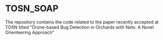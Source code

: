 # TOSN_SOAP
The repository contains the code related to the paper recently accepted at TOSN titled "Drone-based Bug Detection in Orchards with Nets: A Novel Orienteering Approach"
